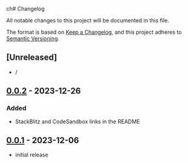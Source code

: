 ch# Changelog

All notable changes to this project will be documented in this file.

The format is based on [Keep a Changelog],
and this project adheres to [Semantic Versioning].

## [Unreleased]

- /

## [0.0.2] - 2023-12-26

### Added

- StackBlitz and CodeSandbox links in the README

## [0.0.1] - 2023-12-06

- initial release

<!-- Links -->
[keep a changelog]: https://keepachangelog.com/en/1.0.0/
[semantic versioning]: https://semver.org/spec/v2.0.0.html

<!-- Versions -->
[0.0.2]: https://github.com/jphat/Repository/compare/v0.0.1...v0.0.2
[0.0.1]: https://github.com/jphat/Repository/releases/tag/v0.0.1